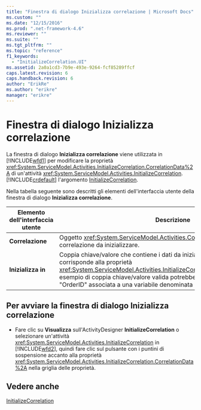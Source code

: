 ```yaml
---
title: "Finestra di dialogo Inizializza correlazione | Microsoft Docs"
ms.custom: ""
ms.date: "12/15/2016"
ms.prod: ".net-framework-4.6"
ms.reviewer: ""
ms.suite: ""
ms.tgt_pltfrm: ""
ms.topic: "reference"
f1_keywords: 
  - "InitializeCorrelation.UI"
ms.assetid: 2a0a1cd3-7b9e-493e-9264-fcf85289ffcf
caps.latest.revision: 6
caps.handback.revision: 6
author: "ErikRe"
ms.author: "erikre"
manager: "erikre"
---
```

# Finestra di dialogo Inizializza correlazione
La finestra di dialogo **Inizializza correlazione** viene utilizzata in [!INCLUDE[wfd1](../workflow-designer/includes/wfd1_md.md)] per modificare la proprietà <xref:System.ServiceModel.Activities.InitializeCorrelation.CorrelationData%2A> di un'attività <xref:System.ServiceModel.Activities.InitializeCorrelation>.[!INCLUDE[crdefault](../test/includes/crdefault_md.md)] l'argomento [InitializeCorrelation](../workflow-designer/initializecorrelation-activity-designer.md).  
  
 Nella tabella seguente sono descritti gli elementi dell'interfaccia utente della finestra di dialogo **Inizializza correlazione**.  
  
|Elemento dell'interfaccia utente|Descrizione|  
|--------------------------------------|-----------------|  
|**Correlazione**|Oggetto <xref:System.ServiceModel.Activities.CorrelationHandle> della correlazione da inizializzare.|  
|**Inizializza in**|Coppia chiave\/valore che contiene i dati da inizializzare.Questa proprietà corrisponde alla proprietà <xref:System.ServiceModel.Activities.InitializeCorrelation.CorrelationData%2A>.Un esempio di coppia chiave\/valore valida potrebbe essere una chiave denominata "OrderID" associata a una variabile denominata OrderID.|  
  
## Per avviare la finestra di dialogo Inizializza correlazione  
  
-   Fare clic su **Visualizza** sull'ActivityDesigner **InitializeCorrelation** o selezionare un'attività <xref:System.ServiceModel.Activities.InitializeCorrelation> in [!INCLUDE[wfd2](../workflow-designer/includes/wfd2_md.md)], quindi fare clic sul pulsante con i puntini di sospensione accanto alla proprietà <xref:System.ServiceModel.Activities.InitializeCorrelation.CorrelationData%2A> nella griglia delle proprietà.  
  
## Vedere anche  
 [InitializeCorrelation](../workflow-designer/initializecorrelation-activity-designer.md)